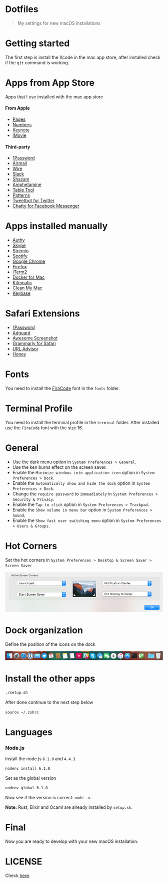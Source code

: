# Dotfiles

> My settings for new macOS installations

# Getting started

The first step is install the Xcode in the mac app store, after installed check if the `git` command is working.

# Apps from App Store

Apps that I use installed with the mac app store

#### From Apple

- [Pages](https://www.apple.com/lae/pages/)
- [Numbers](https://www.apple.com/lae/numbers/)
- [Keynote](https://www.apple.com/lae/keynote/)
- [iMovie](https://www.apple.com/lae/imovie/)

#### Third-party

- [1Password](https://1password.com/)
- [Airmail](http://airmailapp.com/)
- [Wire](https://wire.com/)
- [Slack](https://slack.com/)
- [Shazam](https://itunes.apple.com/us/app/shazam/id897118787/)
- [Amphetamine](https://itunes.apple.com/us/app/amphetamine/id937984704/)
- [Table Tool](https://itunes.apple.com/us/app/table-tool/id1122008420/)
- [Patterns](https://itunes.apple.com/us/app/patterns-the-regex-app/id429449079/)
- [Tweetbot for Twitter](https://tapbots.com/tweetbot/)
- [Chatty for Facebook Messenger](https://itunes.apple.com/us/app/chatty-for-facebook-messenger/id981117463/)

# Apps installed manually

- [Authy](https://authy.com/download/)
- [Skype](https://www.skype.com/en/)
- [Stremio](http://www.strem.io/)
- [Spotify](https://www.spotify.com/us/download/mac/)
- [Google Chrome](https://www.google.com/chrome/browser/desktop/)
- [Firefox](https://www.mozilla.org/en-US/firefox/new/)
- [iTerm2](https://www.iterm2.com/version3.html)
- [Docker for Mac](https://www.docker.com/docker-mac/)
- [Kitematic](https://kitematic.com/)
- [Clean My Mac](https://macpaw.com/cleanmymac/)
- [Keybase](https://keybase.io/download/)

# Safari Extensions

- [1Password](https://agilebits.com/onepassword/extensions/)
- [Adguard](https://safari-extensions.apple.com/details/?id=com.adguard.safari-N33TQXN8C7/)
- [Awesome Screenshot](https://safari-extensions.apple.com/details/?id=com.diigo.safari.awesomescreenshot-5DXNM3K2CT/)
- [Grammarly for Safari](https://safari-extensions.apple.com/details/?id=com.grammarly.spellchecker.extension-W8F64X92K3/)
- [URL Advisor](https://safari-extensions.apple.com/details/?id=com.kaspersky.urla-2Y8XE5CQ94/)
- [Honey](https://safari-extensions.apple.com/details/?id=forge.safari.honey985c8d42048c4cbeb0bed522bd235ee7-4NREU46PA6/)

# Fonts

You need to install the [FiraCode](https://github.com/tonsky/FiraCode) font in the `fonts` folder.

# Terminal Profile

You need to install the terminal profile in the `terminal` folder. After installed use the `FiraCode` font with the size 16.

# General

- Use the dark menu option in `System Preferences > General`.
- Use the ken burns effect on the screen saver.
- Enable the `Minimize windows into application icon` option in `System Preferences > Dock`.
- Enable the `Automatically show and hide the dock` option in `System Preferences > Dock`.
- Change the `require password` to `immeadiately` in `System Preferences > Security & Privacy`.
- Enable the `Tap to click` option in `System Preferences > Trackpad`.
- Enable the `Show volume in menu bar` option in `System Preferences > Sound`.
- Enable the `Show fast user switching menu` option in `System Preferences > Users & Groups`.

# Hot Corners

Set the hot corners in `System Preferences > Desktop & Screen Saver > Screen Saver`

![Hot Corners](images/hotcorners.png)

# Dock organization

Define the position of the icons on the dock

![Dock](images/dock.png)

# Install the other apps

```bash
./setup.sh
```

After done continue to the next step below

`source ~/.zshrc`

# Languages

### Node.js

Install the node.js `6.1.0` and `4.4.3`.

```bash
nodenv install 6.1.0
```

Set as the global version

```bash
nodenv global 6.1.0
```

Now see if the version is correct: `node -v`.

**Note:** Rust, Elixir and Ocaml are already installed by `setup.sh`.

# Final

Now you are ready to develop with your new macOS installation.

# LICENSE

Check [here](LICENSE.md).

